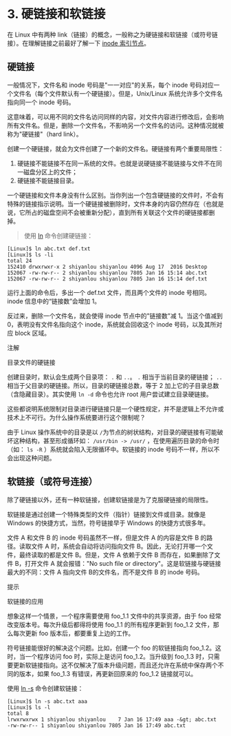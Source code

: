 # 3. 硬链接和软链接

在 Linux 中有两种 link（链接）的概念，一般称之为硬链接和软链接（或符号链接）。在理解链接之前最好了解一下 [inode 索引节点](https://gnu-linux.readthedocs.io/zh/latest/Chapter03/00_inode.html)。

## 硬链接

一般情况下，文件名和 inode 号码是"一一对应"的关系，每个 inode 号码对应一个文件名（每个文件默认有一个硬链接）。但是，Unix/Linux 系统允许多个文件名指向同一个 inode 号码。

这意味着，可以用不同的文件名访问同样的内容，对文件内容进行修改后，会影响所有文件名。但是，删除一个文件名，不影响另一个文件名的访问。这种情况就被称为"硬链接"（hard link）。

创建一个硬链接，就会为文件创建了一个新的文件名。硬链接有两个重要局限性：

1. 硬链接不能链接不在同一系统的文件。也就是说硬链接不能链接与文件不在同一磁盘分区上的文件；
2. 硬链接不能链接目录。

一个硬链接和文件本身没有什么区别。当你列出一个包含硬链接的文件时，不会有特殊的链接指示说明。当一个硬链接被删除时，文件本身的内容仍然存在（也就是说，它所占的磁盘空间不会被重新分配），直到所有关联这个文件的硬链接都删掉。

> 使用 [ln](https://gnu-linux.readthedocs.io/zh/latest/Chapter01/00_ln.html#cmd-ln) 命令创建硬链接：

```
[Linux]$ ln abc.txt def.txt
[Linux]$ ls -li
total 24
152410 drwxrwxr-x 2 shiyanlou shiyanlou 4096 Aug 17  2016 Desktop
152067 -rw-rw-r-- 2 shiyanlou shiyanlou 7805 Jan 16 15:14 abc.txt
152067 -rw-rw-r-- 2 shiyanlou shiyanlou 7805 Jan 16 15:14 def.txt
```

运行上面的命令后，多出一个 def.txt 文件，而且两个文件的 inode 号相同。inode 信息中的“链接数”会增加 1。

反过来，删除一个文件名，就会使得 inode 节点中的"链接数"减 1。当这个值减到 0，表明没有文件名指向这个 inode，系统就会回收这个 inode 号码，以及其所对应 block 区域。

注解

目录文件的硬链接

创建目录时，默认会生成两个目录项： `.`​ 和 `..`​ 。 `.`​ 相当于当前目录的硬链接； `..`​ 相当于父目录的硬链接。所以，目录的硬链接总数，等于 2 加上它的子目录总数（含隐藏目录）。其实使用 `ln -d`​ 命令也允许 root 用户尝试建立目录硬链接。

这些都说明系统限制对目录进行硬链接只是一个硬性规定，并不是逻辑上不允许或技术上不可行。为什么操作系统要进行这个限制呢？

由于 Linux 操作系统中的目录是以 `/`​ 为节点的树状结构，对目录的硬链接有可能破坏这种结构，甚至形成循环如： `/usr/bin -> /usr/`​ ，在使用遍历目录的命令时（如： `ls -R`​ ）系统就会陷入无限循环中。软链接的 inode 号码不一样，所以不会出现这种问题。

## 软链接（或符号连接）

除了硬链接以外，还有一种软链接，创建软链接是为了克服硬链接的局限性。

软链接是通过创建一个特殊类型的文件（指针）链接到文件或目录。就像是 Windows 的快捷方式，当然，符号链接早于 Windows 的快捷方式很多年。

文件 A 和文件 B 的 inode 号码虽然不一样，但是文件 A 的内容是文件 B 的路径。读取文件 A 时，系统会自动将访问指向文件 B。因此，无论打开哪一个文件，最终读取的都是文件 B。但是，文件 A 依赖于文件 B 而存在，如果删除了文件 B，打开文件 A 就会报错："No such file or directory"。这是软链接与硬链接最大的不同：文件 A 指向文件 B的文件名，而不是文件 B 的 inode 号码。

提示

软链接的应用

想象这样一个情景，一个程序需要使用 foo\_1.1 文件中的共享资源，由于 foo 经常改变版本号。每次升级后都得将使用 foo\_1.1 的所有程序更新到 foo\_1.2 文件，那么每次更新 foo 版本后，都要重复上边的工作。

符号链接能很好的解决这个问题。比如，创建一个 foo 的软链接指向 foo\_1.2。这时，当一个程序访问 foo 时，实际上是访问 foo\_1.2。当升级到 foo\_1.3 时，只需要更新软链接指向。这不仅解决了版本升级问题，而且还允许在系统中保存两个不同的版本，如果 foo\_1.3 有错误，再更新回原来的 foo\_1.2 链接就可以。

使用 [ln -s](https://gnu-linux.readthedocs.io/zh/latest/Chapter01/00_ln.html#cmd-ln) 命令创建软链接：

```
[Linux]$ ln -s abc.txt aaa
[Linux]$ ls -l
total 8
lrwxrwxrwx 1 shiyanlou shiyanlou    7 Jan 16 17:49 aaa -&gt; abc.txt
-rw-rw-r-- 1 shiyanlou shiyanlou 7805 Jan 16 17:49 abc.txt
```
